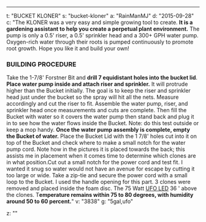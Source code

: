 ---
t: "BUCKET KLONER"
s: "bucket-kloner"
a: "RainManMJ"
d: "2015-09-28"
c: "The KLONER was a very easy and simple growing tool to create. <strong>It is a gardening assistant to help you create a perpetual plant environment.</strong> The pump is only a 0.5' riser, a 0.5' sprinkler head and a 300+ GPH water pump. Oxygen-rich water through their roots is pumped continuously to promote root growth. Hope you like it and build your own!

  <h3>BUILDING PROCEDURE</h3>
  Take the 1-7/8' Forstner Bit and <strong>drill 7 equidistant holes into the bucket lid</strong>. <strong>Place water pump inside and attach riser and sprinkler.</strong> It will protrude higher than the Bucket initially. The goal is to keep the riser and sprinkler head just under the bucket so the spray will hit all the nets. Measure accordingly and cut the riser to fit. Assemble the water pump, riser, and sprinkler head once measurements and cuts are complete. Then fill the Bucket with water so it covers the water pump then stand back and plug it in to see how the water flows inside the Bucket. Note: do this test outside or keep a mop handy.
  <strong>Once the water pump assembly is complete, empty the Bucket of water.</strong> Place the Bucket Lid with the 1 7/8' holes cut into it on top of the Bucket and check where to make a small notch for the water pump cord. Note how in the pictures it is placed towards the back; this assists me in placement when it comes time to determine which clones are in what position.Cut out a small notch for the power cord and test fit. I wanted it snug so water would not have an avenue for escape by cutting it too large or wide. Take a zip-tie and secure the power cord with a small loop to the Bucket. I used the handle opening for this part. 3 clones were removed and placed inside the foam disc. The 75 Watt <a href='https://amzn.to/36NO5zr'>UFO LED</a> 36 ' above the clones. T<strong>emperature remains within 75 to 80 degrees, with humidity around 50 to 60 percent.</strong>"
v: "3838"
g: "5gal,ufo"

z: ""
